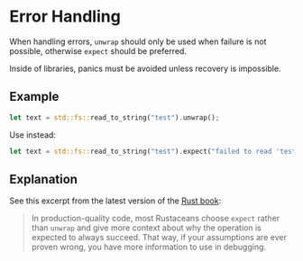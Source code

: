 # Error Handling

When handling errors, `unwrap` should only be used when failure is not possible,
otherwise `expect` should be preferred.

Inside of libraries, panics must be avoided unless recovery is impossible.

## Example

```rust
let text = std::fs::read_to_string("test").unwrap();
```

Use instead:

```rust
let text = std::fs::read_to_string("test").expect("failed to read 'test'");
```

## Explanation

See this excerpt from the latest version of the [Rust book]:

> In production-quality code, most Rustaceans choose `expect` rather than
> `unwrap` and give more context about why the operation is expected to always
> succeed. That way, if your assumptions are ever proven wrong, you have more
> information to use in debugging.

[Rust book]: https://doc.rust-lang.org/stable/book

